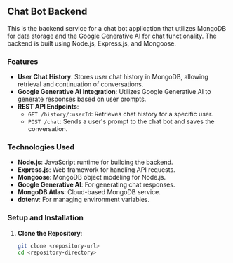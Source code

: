 ## Chat Bot Backend

This is the backend service for a chat bot application that utilizes MongoDB for data storage and the Google Generative AI for chat functionality. The backend is built using Node.js, Express.js, and Mongoose.

### Features

- **User Chat History**: Stores user chat history in MongoDB, allowing retrieval and continuation of conversations.
- **Google Generative AI Integration**: Utilizes Google Generative AI to generate responses based on user prompts.
- **REST API Endpoints**:
  - `GET /history/:userId`: Retrieves chat history for a specific user.
  - `POST /chat`: Sends a user's prompt to the chat bot and saves the conversation.

### Technologies Used

- **Node.js**: JavaScript runtime for building the backend.
- **Express.js**: Web framework for handling API requests.
- **Mongoose**: MongoDB object modeling for Node.js.
- **Google Generative AI**: For generating chat responses.
- **MongoDB Atlas**: Cloud-based MongoDB service.
- **dotenv**: For managing environment variables.

### Setup and Installation

1. **Clone the Repository**:
   ```bash
   git clone <repository-url>
   cd <repository-directory>
